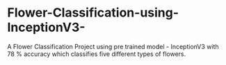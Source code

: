 # Flower-Classification-using-InceptionV3-
A Flower Classification Project using pre trained model - InceptionV3 with 78 % accuracy which classifies five different types of flowers.
